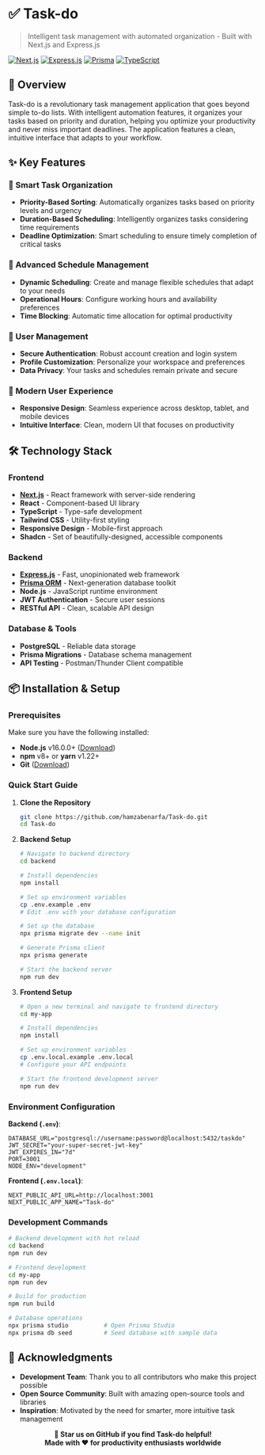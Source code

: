 # ✅ Task-do

> Intelligent task management with automated organization - Built with Next.js and Express.js

[![Next.js](https://img.shields.io/badge/Next.js-000000?style=flat&logo=next.js&logoColor=white)](https://nextjs.org/)
[![Express.js](https://img.shields.io/badge/Express.js-404D59?style=flat&logo=express&logoColor=white)](https://expressjs.com/)
[![Prisma](https://img.shields.io/badge/Prisma-2D3748?style=flat&logo=prisma&logoColor=white)](https://www.prisma.io/)
[![TypeScript](https://img.shields.io/badge/TypeScript-007ACC?style=flat&logo=typescript&logoColor=white)](https://www.typescriptlang.org/)

## 🚀 Overview

Task-do is a revolutionary task management application that goes beyond simple to-do lists. With intelligent automation features, it organizes your tasks based on priority and duration, helping you optimize your productivity and never miss important deadlines. The application features a clean, intuitive interface that adapts to your workflow.

## ✨ Key Features

### 🤖 Smart Task Organization
- **Priority-Based Sorting**: Automatically organizes tasks based on priority levels and urgency
- **Duration-Based Scheduling**: Intelligently organizes tasks considering time requirements
- **Deadline Optimization**: Smart scheduling to ensure timely completion of critical tasks

### 📅 Advanced Schedule Management
- **Dynamic Scheduling**: Create and manage flexible schedules that adapt to your needs
- **Operational Hours**: Configure working hours and availability preferences
- **Time Blocking**: Automatic time allocation for optimal productivity

### 🔐 User Management
- **Secure Authentication**: Robust account creation and login system
- **Profile Customization**: Personalize your workspace and preferences
- **Data Privacy**: Your tasks and schedules remain private and secure

### 📱 Modern User Experience
- **Responsive Design**: Seamless experience across desktop, tablet, and mobile devices
- **Intuitive Interface**: Clean, modern UI that focuses on productivity

## 🛠️ Technology Stack

### Frontend
- **[Next.js](https://nextjs.org/)** - React framework with server-side rendering
- **React** - Component-based UI library
- **TypeScript** - Type-safe development
- **Tailwind CSS** - Utility-first styling
- **Responsive Design** - Mobile-first approach
- **Shadcn** - Set of beautifully-designed, accessible components

### Backend
- **[Express.js](https://expressjs.com/)** - Fast, unopinionated web framework
- **[Prisma ORM](https://www.prisma.io/)** - Next-generation database toolkit
- **Node.js** - JavaScript runtime environment
- **JWT Authentication** - Secure user sessions
- **RESTful API** - Clean, scalable API design

### Database & Tools
- **PostgreSQL** - Reliable data storage
- **Prisma Migrations** - Database schema management
- **API Testing** - Postman/Thunder Client compatible

## 📦 Installation & Setup

### Prerequisites

Make sure you have the following installed:

- **Node.js** v16.0.0+ ([Download](https://nodejs.org/))
- **npm** v8+ or **yarn** v1.22+
- **Git** ([Download](https://git-scm.com/downloads))

### Quick Start Guide

1. **Clone the Repository**
   ```bash
   git clone https://github.com/hamzabenarfa/Task-do.git
   cd Task-do
   ```

2. **Backend Setup**
   ```bash
   # Navigate to backend directory
   cd backend
   
   # Install dependencies
   npm install
   
   # Set up environment variables
   cp .env.example .env
   # Edit .env with your database configuration
   
   # Set up the database
   npx prisma migrate dev --name init
   
   # Generate Prisma client
   npx prisma generate
   
   # Start the backend server
   npm run dev
   ```

3. **Frontend Setup**
   ```bash
   # Open a new terminal and navigate to frontend directory
   cd my-app
   
   # Install dependencies
   npm install
   
   # Set up environment variables
   cp .env.local.example .env.local
   # Configure your API endpoints
   
   # Start the frontend development server
   npm run dev
   ```

### Environment Configuration

**Backend (`.env`)**:
```env
DATABASE_URL="postgresql://username:password@localhost:5432/taskdo"
JWT_SECRET="your-super-secret-jwt-key"
JWT_EXPIRES_IN="7d"
PORT=3001
NODE_ENV="development"
```

**Frontend (`.env.local`)**:
```env
NEXT_PUBLIC_API_URL=http://localhost:3001
NEXT_PUBLIC_APP_NAME="Task-do"
```


### Development Commands
```bash
# Backend development with hot reload
cd backend
npm run dev

# Frontend development
cd my-app
npm run dev

# Build for production
npm run build

# Database operations
npx prisma studio          # Open Prisma Studio
npx prisma db seed         # Seed database with sample data
```



## 🙏 Acknowledgments

- **Development Team**: Thank you to all contributors who make this project possible
- **Open Source Community**: Built with amazing open-source tools and libraries
- **Inspiration**: Motivated by the need for smarter, more intuitive task management



<div align="center">

**🌟 Star us on GitHub if you find Task-do helpful!**
<br />
**Made with ❤️ for productivity enthusiasts worldwide**

</div>
